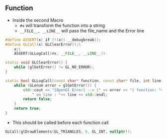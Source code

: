 ## Function
- Inside the second Macro
	- `#x` will transform the function into a string
	- `__FILE__, __LINE__` will pass the file_name and the Error line 
```cpp
#define ASSERT(x) if (!(x)) __debugbreak();
#define GLCall(x) GLClearError();\
    x;\
    ASSERT(GLLogCall(#x, __FILE__, __LINE__))

static void GLClearError() {
    while (glGetError() != GL_NO_ERROR);
}

static bool GLLogCall(const char* function, const char* file, int line) {
    while (GLenum error = glGetError()) {
        std::cout << "[OpenGl Error] --> (" << error << ") function: "<< function << " file : " << file <<
            " on line : "<< line << std::endl;
        return false;
    }
    return true;
}
```

- This should be called before each function call
```cpp
GLCall(glDrawElements(GL_TRIANGLES, 6, GL_INT, nullptr));
```